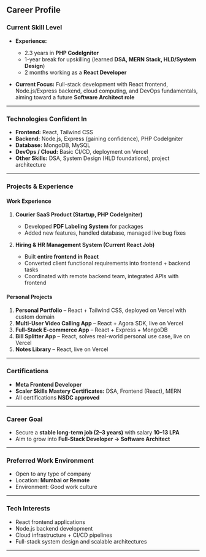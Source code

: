 
## **Career Profile**

### **Current Skill Level**

* **Experience:**

  * 2.3 years in **PHP CodeIgniter**
  * 1-year break for upskilling (learned **DSA, MERN Stack, HLD/System Design**)
  * 2 months working as a **React Developer**

* **Current Focus:** Full-stack development with React frontend, Node.js/Express backend, cloud computing, and DevOps fundamentals, aiming toward a future **Software Architect role**

---

### **Technologies Confident In**

* **Frontend:** React, Tailwind CSS
* **Backend:** Node.js, Express (gaining confidence), PHP CodeIgniter
* **Database:** MongoDB, MySQL
* **DevOps / Cloud:** Basic CI/CD, deployment on Vercel
* **Other Skills:** DSA, System Design (HLD foundations), project architecture

---

### **Projects & Experience**

#### **Work Experience**

1. **Courier SaaS Product (Startup, PHP CodeIgniter)**

   * Developed **PDF Labeling System** for packages
   * Added new features, handled database, managed live bug fixes

2. **Hiring & HR Management System (Current React Job)**

   * Built **entire frontend in React**
   * Converted client functional requirements into frontend + backend tasks
   * Coordinated with remote backend team, integrated APIs with frontend

#### **Personal Projects**

1. **Personal Portfolio** – React + Tailwind CSS, deployed on Vercel with custom domain
2. **Multi-User Video Calling App** – React + Agora SDK, live on Vercel
3. **Full-Stack E-commerce App** – React + Express + MongoDB
4. **Bill Splitter App** – React, solves real-world personal use case, live on Vercel
5. **Notes Library** – React, live on Vercel

---

### **Certifications**

* **Meta Frontend Developer**
* **Scaler Skills Mastery Certificates:** DSA, Frontend (React), MERN
* All certifications **NSDC approved**

---

### **Career Goal**

* Secure a **stable long-term job (2–3 years)** with salary **10–13 LPA**
* Aim to grow into **Full-Stack Developer → Software Architect**

---

### **Preferred Work Environment**

* Open to any type of company
* Location: **Mumbai or Remote**
* Environment: Good work culture

---

### **Tech Interests**

* React frontend applications
* Node.js backend development
* Cloud infrastructure + CI/CD pipelines
* Full-stack system design and scalable architectures

---
